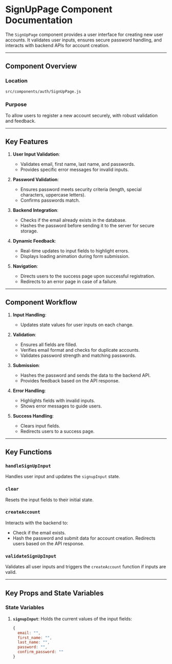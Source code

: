 # SignUpPage Component Documentation

The `SignUpPage` component provides a user interface for creating new user accounts. It validates user inputs, ensures secure password handling, and interacts with backend APIs for account creation.

---

## Component Overview

### Location
`src/components/auth/SignUpPage.js`

### Purpose
To allow users to register a new account securely, with robust validation and feedback.

---

## Key Features

1. **User Input Validation**:
   - Validates email, first name, last name, and passwords.
   - Provides specific error messages for invalid inputs.

2. **Password Validation**:
   - Ensures password meets security criteria (length, special characters, uppercase letters).
   - Confirms passwords match.

3. **Backend Integration**:
   - Checks if the email already exists in the database.
   - Hashes the password before sending it to the server for secure storage.

4. **Dynamic Feedback**:
   - Real-time updates to input fields to highlight errors.
   - Displays loading animation during form submission.

5. **Navigation**:
   - Directs users to the success page upon successful registration.
   - Redirects to an error page in case of a failure.

---

## Component Workflow

1. **Input Handling**:
   - Updates state values for user inputs on each change.

2. **Validation**:
   - Ensures all fields are filled.
   - Verifies email format and checks for duplicate accounts.
   - Validates password strength and matching passwords.

3. **Submission**:
   - Hashes the password and sends the data to the backend API.
   - Provides feedback based on the API response.

4. **Error Handling**:
   - Highlights fields with invalid inputs.
   - Shows error messages to guide users.

5. **Success Handling**:
   - Clears input fields.
   - Redirects users to a success page.

---

## Key Functions

### `handleSignUpInput`
Handles user input and updates the `signupInput` state.

### `clear`
Resets the input fields to their initial state.

### `createAccount`
Interacts with the backend to:
- Check if the email exists.
- Hash the password and submit data for account creation.
Redirects users based on the API response.

### `validateSignUpInput`
Validates all user inputs and triggers the `createAccount` function if inputs are valid.

---

## Key Props and State Variables

### State Variables

1. **`signupInput`**:
   Holds the current values of the input fields:
   ```javascript
   {
     email: "",
     first_name: "",
     last_name: "",
     password: "",
     confirm_password: ""
   }
